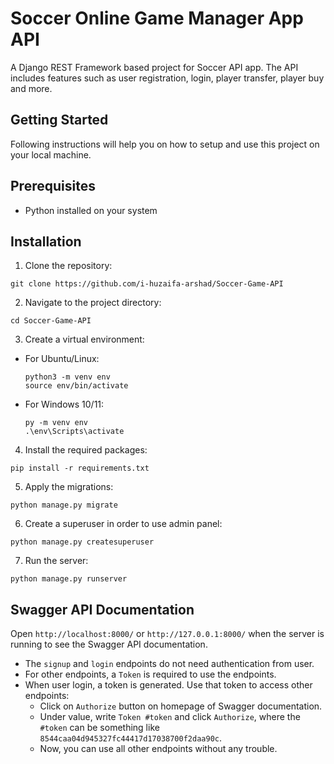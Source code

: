 # Soccer Online Game Manager App API

A Django REST Framework based project for Soccer API app. The API includes features such as user registration, login, player transfer, player buy and more.

## Getting Started

Following instructions will help you on how to setup and use this project on your local machine.

## Prerequisites

- Python installed on your system

## Installation

1. Clone the repository:
```
git clone https://github.com/i-huzaifa-arshad/Soccer-Game-API
```

2. Navigate to the project directory:

```
cd Soccer-Game-API
```

3. Create a virtual environment:
- For Ubuntu/Linux:
  ```
  python3 -m venv env
  source env/bin/activate
  ```
- For Windows 10/11:
  ```
  py -m venv env
  .\env\Scripts\activate
  ```
4. Install the required packages:
```
pip install -r requirements.txt
```
5. Apply the migrations:

```
python manage.py migrate
```

6. Create a superuser in order to use admin panel:

```
python manage.py createsuperuser
```
7. Run the server:

```
python manage.py runserver
```

## Swagger API Documentation

Open `http://localhost:8000/` or `http://127.0.0.1:8000/` when the server is running to see the Swagger API documentation.

- The `signup` and `login` endpoints do not need authentication from user.
- For other endpoints, a `Token` is required to use the endpoints.
- When user login, a token is generated. Use that token to access other endpoints:
    - Click on `Authorize` button on homepage of Swagger documentation.
    - Under value, write `Token #token` and click `Authorize`, where the `#token` can be something like `8544caa04d945327fc44417d17038700f2daa90c`.
    - Now, you can use all other endpoints without any trouble.
